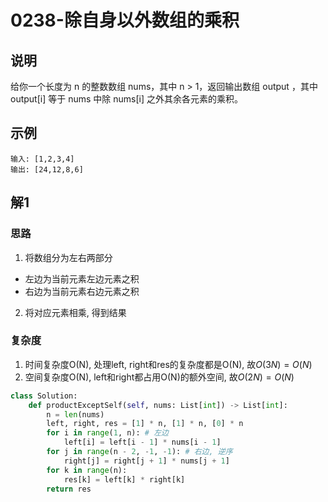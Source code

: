 # 0238-除自身以外数组的乘积

## 说明
给你一个长度为 n 的整数数组 nums，其中 n > 1，返回输出数组 output ，其中 output[i] 等于 nums 中除 nums[i] 之外其余各元素的乘积。

## 示例
```
输入: [1,2,3,4]
输出: [24,12,8,6]
```

## 解1

### 思路
1. 将数组分为左右两部分
- 左边为当前元素左边元素之积
- 右边为当前元素右边元素之积
2. 将对应元素相乘, 得到结果

### 复杂度
1. 时间复杂度O(N), 处理left, right和res的复杂度都是O(N), 故$O(3N)=O(N)$
2. 空间复杂度O(N), left和right都占用O(N)的额外空间, 故$O(2N)=O(N)$

```python
class Solution:
    def productExceptSelf(self, nums: List[int]) -> List[int]:
        n = len(nums)
        left, right, res = [1] * n, [1] * n, [0] * n
        for i in range(1, n): # 左边
            left[i] = left[i - 1] * nums[i - 1]
        for j in range(n - 2, -1, -1): # 右边, 逆序
            right[j] = right[j + 1] * nums[j + 1]
        for k in range(n):
            res[k] = left[k] * right[k]
        return res
```
